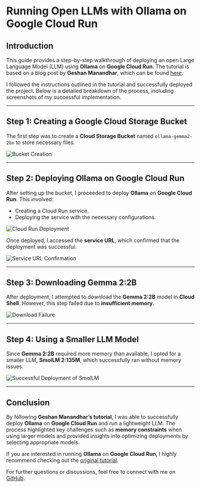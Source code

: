 # Running Open LLMs with Ollama on Google Cloud Run

## Introduction
This guide provides a step-by-step walkthrough of deploying an open Large Language Model (LLM) using **Ollama** on **Google Cloud Run**. The tutorial is based on a blog post by **Geshan Manandhar**, which can be found [here](https://geshan.com.np/blog/2025/01/ollama-google-cloud-run/).

I followed the instructions outlined in the tutorial and successfully deployed the project. Below is a detailed breakdown of the process, including screenshots of my successful implementation.

---

## Step 1: Creating a Google Cloud Storage Bucket
The first step was to create a **Cloud Storage Bucket** named `ollama-gemma2-2bx` to store necessary files.

![Bucket Creation](https://github.com/user-attachments/assets/36484d7b-4651-43ac-8d8a-4feb7cc47fe8)

---

## Step 2: Deploying Ollama on Google Cloud Run
After setting up the bucket, I proceeded to deploy **Ollama** on **Google Cloud Run**. This involved:
- Creating a Cloud Run service.
- Deploying the service with the necessary configurations.

![Cloud Run Deployment](https://github.com/user-attachments/assets/4a427ac4-a00a-4b0c-8889-b440d1b05409)

Once deployed, I accessed the **service URL**, which confirmed that the deployment was successful.

![Service URL Confirmation](https://github.com/user-attachments/assets/5844a0da-6504-42cb-9c87-176ba1df41c3)

---

## Step 3: Downloading Gemma 2:2B
After deployment, I attempted to download the **Gemma 2:2B** model in **Cloud Shell**. However, this step failed due to **insufficient memory**.

![Download Failure](https://github.com/user-attachments/assets/9ed09086-7495-4791-a5f0-cb359163928d)

---

## Step 4: Using a Smaller LLM Model
Since **Gemma 2:2B** required more memory than available, I opted for a smaller LLM, **SmolLM 2:135M**, which successfully ran without memory issues.

![Successful Deployment of SmolLM](https://github.com/user-attachments/assets/251dd49a-6995-4960-bf70-efc2ee901674)

---

## Conclusion
By following **Geshan Manandhar’s tutorial**, I was able to successfully deploy **Ollama** on **Google Cloud Run** and run a lightweight LLM. The process highlighted key challenges such as **memory constraints** when using larger models and provided insights into optimizing deployments by selecting appropriate models.

If you are interested in running **Ollama** on **Google Cloud Run**, I highly recommend checking out the [original tutorial](https://geshan.com.np/blog/2025/01/ollama-google-cloud-run/).

For further questions or discussions, feel free to connect with me on [GitHub](https://github.com/rohitmj).


